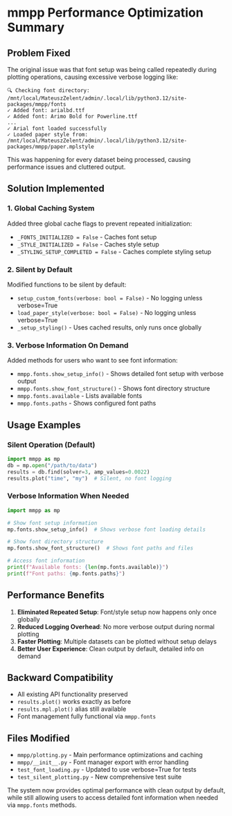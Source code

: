 # mmpp Performance Optimization Summary

## Problem Fixed
The original issue was that font setup was being called repeatedly during plotting operations, causing excessive verbose logging like:

```
🔍 Checking font directory: /mnt/local/MateuszZelent/admin/.local/lib/python3.12/site-packages/mmpp/fonts
✓ Added font: arialbd.ttf
✓ Added font: Arimo Bold for Powerline.ttf
...
✓ Arial font loaded successfully
✓ Loaded paper style from: /mnt/local/MateuszZelent/admin/.local/lib/python3.12/site-packages/mmpp/paper.mplstyle
```

This was happening for every dataset being processed, causing performance issues and cluttered output.

## Solution Implemented

### 1. Global Caching System
Added three global cache flags to prevent repeated initialization:
- `_FONTS_INITIALIZED = False` - Caches font setup
- `_STYLE_INITIALIZED = False` - Caches style setup  
- `_STYLING_SETUP_COMPLETED = False` - Caches complete styling setup

### 2. Silent by Default
Modified functions to be silent by default:
- `setup_custom_fonts(verbose: bool = False)` - No logging unless verbose=True
- `load_paper_style(verbose: bool = False)` - No logging unless verbose=True
- `_setup_styling()` - Uses cached results, only runs once globally

### 3. Verbose Information On Demand
Added methods for users who want to see font information:
- `mmpp.fonts.show_setup_info()` - Shows detailed font setup with verbose output
- `mmpp.fonts.show_font_structure()` - Shows font directory structure
- `mmpp.fonts.available` - Lists available fonts
- `mmpp.fonts.paths` - Shows configured font paths

## Usage Examples

### Silent Operation (Default)
```python
import mmpp as mp
db = mp.open("/path/to/data")
results = db.find(solver=3, amp_values=0.0022)
results.plot("time", "my")  # Silent, no font logging
```

### Verbose Information When Needed
```python
import mmpp as mp

# Show font setup information
mp.fonts.show_setup_info()  # Shows verbose font loading details

# Show font directory structure
mp.fonts.show_font_structure()  # Shows font paths and files

# Access font information
print(f"Available fonts: {len(mp.fonts.available)}")
print(f"Font paths: {mp.fonts.paths}")
```

## Performance Benefits
1. **Eliminated Repeated Setup**: Font/style setup now happens only once globally
2. **Reduced Logging Overhead**: No more verbose output during normal plotting
3. **Faster Plotting**: Multiple datasets can be plotted without setup delays
4. **Better User Experience**: Clean output by default, detailed info on demand

## Backward Compatibility
- All existing API functionality preserved
- `results.plot()` works exactly as before
- `results.mpl.plot()` alias still available
- Font management fully functional via `mmpp.fonts`

## Files Modified
- `mmpp/plotting.py` - Main performance optimizations and caching
- `mmpp/__init__.py` - Font manager export with error handling
- `test_font_loading.py` - Updated to use verbose=True for tests
- `test_silent_plotting.py` - New comprehensive test suite

The system now provides optimal performance with clean output by default, while still allowing users to access detailed font information when needed via `mmpp.fonts` methods.
